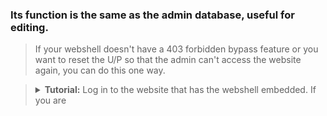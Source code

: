### Its function is the same as the admin database, useful for editing.
> If your webshell doesn't have a 403 forbidden bypass feature or you want to reset the U/P so that the admin can't access the website again, you can do this one way.

> <details><summary><b>Tutorial:</b> Log in to the website that has the webshell embedded. If you are</summary>logged in you just need to look for wp-config.php or the config file on the website. Copy all the text concerning the DBadminer starting from the user pass and email, if you have uploaded the admin, enter the DB.</details>
